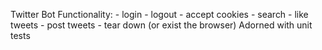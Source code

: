 Twitter Bot
Functionality:
    - login
    - logout
    - accept cookies
    - search
    - like tweets
    - post tweets
    - tear down (or exist the browser)
Adorned with unit tests
